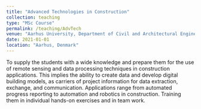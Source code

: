 ```yaml
---
title: "Advanced Technologies in Construction"
collection: teaching
type: "MSc Course"
permalink: /teaching/AdvTech
venue: "Aarhus University, Department of Civil and Architectural Engineering"
date: 2021-01-01
location: "Aarhus, Denmark"
---
```


To supply the students with a wide knowledge and prepare them for the use of remote sensing and data processing techniques in construction applications. This implies the ability to create data and develop digital building models, as carriers of project information for data extraction, exchange, and communication. Applications range from automated progress reporting to automation and robotics in construction. Training them in individual hands-on exercises and in team work.
